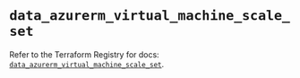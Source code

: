# `data_azurerm_virtual_machine_scale_set`

Refer to the Terraform Registry for docs: [`data_azurerm_virtual_machine_scale_set`](https://registry.terraform.io/providers/hashicorp/azurerm/3.94.0/docs/data-sources/virtual_machine_scale_set).
